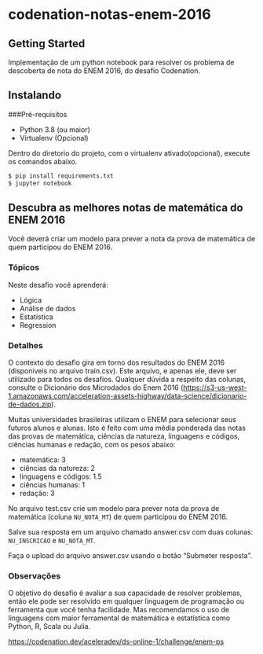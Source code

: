 # codenation-notas-enem-2016

## Getting Started
Implementação de um python notebook para resolver os problema de descoberta de nota do ENEM 2016, do desafio Codenation.

## Instalando
###Pré-requisitos
* Python 3.8 (ou maior)
* Virtualenv (Opcional)

Dentro do diretorio do projeto, com o virtualenv ativado(opcional), execute os comandos abaixo.

```bash
$ pip install requirements.txt
$ jupyter notebook
```
 

## Descubra as melhores notas de matemática do ENEM 2016

Você deverá criar um modelo para prever a nota da prova de matemática de quem participou do ENEM 2016.

### Tópicos

Neste desafio você aprenderá:

* Lógica
* Análise de dados
* Estatística
* Regression

### Detalhes

O contexto do desafio gira em torno dos resultados do ENEM 2016 (disponíveis no arquivo train.csv). Este arquivo, e apenas ele, deve ser utilizado para todos os desafios. Qualquer dúvida a respeito das colunas, consulte o Dicionário dos Microdados do Enem 2016 (https://s3-us-west-1.amazonaws.com/acceleration-assets-highway/data-science/dicionario-de-dados.zip).

Muitas universidades brasileiras utilizam o ENEM para selecionar seus futuros alunos e alunas. Isto é feito com uma média ponderada das notas das provas de matemática, ciências da natureza, linguagens e códigos, ciências humanas e redação, com os pesos abaixo:

* matemática: 3
* ciências da natureza: 2
* linguagens e códigos: 1.5
* ciências humanas: 1
* redação: 3

No arquivo test.csv crie um modelo para prever nota da prova de matemática (coluna ``NU_NOTA_MT``) de quem participou do ENEM 2016.

Salve sua resposta em um arquivo chamado answer.csv com duas colunas: ``NU_INSCRICAO`` e ``NU_NOTA_MT``.

Faça o upload do arquivo answer.csv usando o botão “Submeter resposta”.

### Observações

O objetivo do desafio é avaliar a sua capacidade de resolver problemas, então ele pode ser resolvido em qualquer linguagem de programação ou ferramenta que você tenha facilidade. Mas recomendamos o uso de linguagens com maior ferramental de matemática e estatística como Python, R, Scala ou Julia.

https://codenation.dev/aceleradev/ds-online-1/challenge/enem-ps
